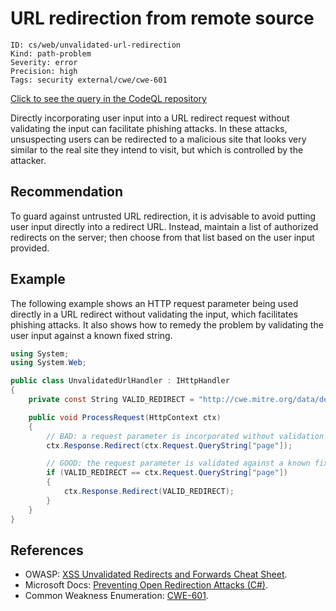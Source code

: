 # URL redirection from remote source

```
ID: cs/web/unvalidated-url-redirection
Kind: path-problem
Severity: error
Precision: high
Tags: security external/cwe/cwe-601

```
[Click to see the query in the CodeQL repository](https://github.com/github/codeql/tree/main/csharp/ql/src/Security%20Features/CWE-601/UrlRedirect.ql)

Directly incorporating user input into a URL redirect request without validating the input can facilitate phishing attacks. In these attacks, unsuspecting users can be redirected to a malicious site that looks very similar to the real site they intend to visit, but which is controlled by the attacker.


## Recommendation
To guard against untrusted URL redirection, it is advisable to avoid putting user input directly into a redirect URL. Instead, maintain a list of authorized redirects on the server; then choose from that list based on the user input provided.


## Example
The following example shows an HTTP request parameter being used directly in a URL redirect without validating the input, which facilitates phishing attacks. It also shows how to remedy the problem by validating the user input against a known fixed string.


```csharp
using System;
using System.Web;

public class UnvalidatedUrlHandler : IHttpHandler
{
    private const String VALID_REDIRECT = "http://cwe.mitre.org/data/definitions/601.html";

    public void ProcessRequest(HttpContext ctx)
    {
        // BAD: a request parameter is incorporated without validation into a URL redirect
        ctx.Response.Redirect(ctx.Request.QueryString["page"]);

        // GOOD: the request parameter is validated against a known fixed string
        if (VALID_REDIRECT == ctx.Request.QueryString["page"])
        {
            ctx.Response.Redirect(VALID_REDIRECT);
        }
    }
}

```

## References
* OWASP: [XSS Unvalidated Redirects and Forwards Cheat Sheet](https://cheatsheetseries.owasp.org/cheatsheets/Unvalidated_Redirects_and_Forwards_Cheat_Sheet.html).
* Microsoft Docs: [Preventing Open Redirection Attacks (C#)](https://docs.microsoft.com/en-us/aspnet/mvc/overview/security/preventing-open-redirection-attacks).
* Common Weakness Enumeration: [CWE-601](https://cwe.mitre.org/data/definitions/601.html).